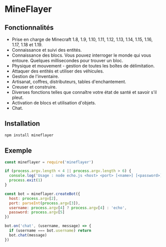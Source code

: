 # MineFlayer

## Fonctionnalités

* Prise en charge de Minecraft 1.8, 1.9, 1.10, 1.11, 1.12, 1.13, 1.14, 1.15, 1.16, 1.17, 1.18 et 1.19.
* Connaissance et suivi des entités.
* Connaissance des blocs. Vous pouvez interroger le monde qui vous entoure. Quelques millisecondes pour trouver un bloc.
* Physique et mouvement - gestion de toutes les boîtes de délimitation.
* Attaquer des entités et utiliser des véhicules.
* Gestion de l'inventaire.
* Artisanat, coffres, distributeurs, tables d'enchantement.
* Creuser et construire.
* Diverses fonctions telles que connaître votre état de santé et savoir s'il pleut.
* Activation de blocs et utilisation d'objets.
* Chat.

## Installation

```bash copy
npm install mineflayer
```

## Exemple

```js copy
const mineflayer = require('mineflayer')

if (process.argv.length < 4 || process.argv.length > 6) {
  console.log('Usage : node echo.js <host> <port> [<name>] [<password>]')
  process.exit(1)
}

const bot = mineflayer.createBot({
  host: process.argv[2],
  port: parseInt(process.argv[3]),
  username: process.argv[4] ? process.argv[4] : 'echo',
  password: process.argv[5]
})

bot.on('chat', (username, message) => {
  if (username === bot.username) return
  bot.chat(message)
})
```
